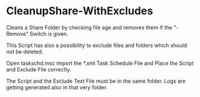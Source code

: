 # CleanupShare-WithExcludes
Cleans a Share Folder by checking file age and removes them if the "-Remove" Switch is given.

This Script has also a possibility to exclude files and folders which should not be deleted.


Open taskschd.msc import the *.xml Task Schedule File and Place the Script and Exclude File correctly.

The Script and the Exclude Text File must be in the same folder. 
Logs are getting generated also in that very folder.
